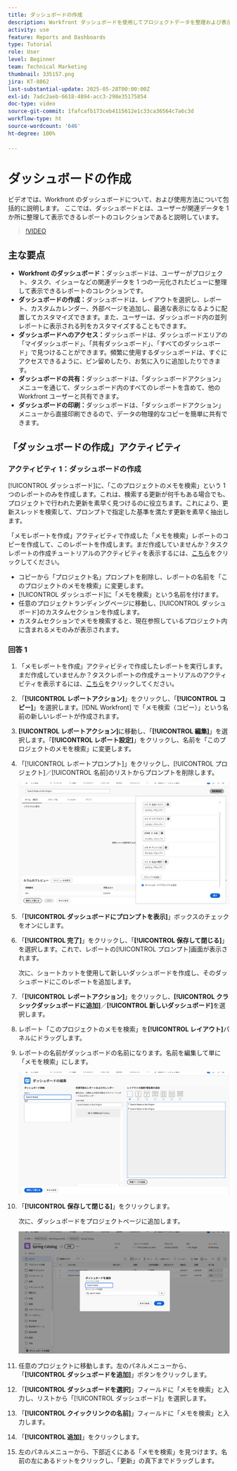 ```yaml
---
title: ダッシュボードの作成
description: Workfront ダッシュボードを使用してプロジェクトデータを整理および表示します。ダッシュボードはカスタマイズ可能で、アクセスしやすく、共有および印刷できるので、シームレスなプロジェクト管理と共同作業が可能になります。
activity: use
feature: Reports and Dashboards
type: Tutorial
role: User
level: Beginner
team: Technical Marketing
thumbnail: 335157.png
jira: KT-8862
last-substantial-update: 2025-05-28T00:00:00Z
exl-id: 7adc2aeb-6618-4894-acc3-298e35175854
doc-type: video
source-git-commit: 1fafcafb173ceb4115612e1c33ca36564c7a6c3d
workflow-type: ht
source-wordcount: '646'
ht-degree: 100%

---
```


# ダッシュボードの作成

ビデオでは、Workfront のダッシュボードについて、および使用方法について包括的に説明します。
ここでは、ダッシュボードとは、ユーザーが関連データを 1 か所に整理して表示できるレポートのコレクションであると説明しています。

>[!VIDEO](https://video.tv.adobe.com/v/335157/?quality=12&learn=on)

## 主な要点

* **Workfront のダッシュボード：**&#x200B;ダッシュボードは、ユーザーがプロジェクト、タスク、イシューなどの関連データを 1 つの一元化されたビューに整理して表示できるレポートのコレクションです。
* **ダッシュボードの作成：**&#x200B;ダッシュボードは、レイアウトを選択し、レポート、カスタムカレンダー、外部ページを追加し、最適な表示になるように配置してカスタマイズできます。また、ユーザーは、ダッシュボード内の並列レポートに表示される列をカスタマイズすることもできます。
* **ダッシュボードへのアクセス：**&#x200B;ダッシュボードは、ダッシュボードエリアの「マイダッシュボード」、「共有ダッシュボード」、「すべてのダッシュボード」で見つけることができます。頻繁に使用するダッシュボードは、すぐにアクセスできるように、ピン留めしたり、お気に入りに追加したりできます。
* **ダッシュボードの共有：**&#x200B;ダッシュボードは、「ダッシュボードアクション」メニューを通じて、ダッシュボード内のすべてのレポートを含めて、他の Workfront ユーザーと共有できます。
* **ダッシュボードの印刷：**&#x200B;ダッシュボードは、「ダッシュボードアクション」メニューから直接印刷できるので、データの物理的なコピーを簡単に共有できます。


## 「ダッシュボードの作成」アクティビティ

### アクティビティ 1：ダッシュボードの作成

[!UICONTROL ダッシュボード]に、「このプロジェクトのメモを検索」という 1 つのレポートのみを作成します。これは、検索する更新が何千もある場合でも、プロジェクトで行われた更新を素早く見つけるのに役立ちます。これにより、更新スレッドを検索して、プロンプトで指定した基準を満たす更新を素早く抽出します。

「メモレポートを作成」アクティビティで作成した「メモを検索」レポートのコピーを作成して、このレポートを作成します。まだ作成していませんか？タスクレポートの作成チュートリアルのアクティビティを表示するには、[こちら](https://experienceleague.adobe.com/ja/docs/workfront-learn/tutorials-workfront/reporting/basic-reporting/create-a-task-report#activity-1-create-a-note-report-with-prompts)をクリックしてください。

* コピーから「プロジェクト名」プロンプトを削除し、レポートの名前を「このプロジェクトのメモを検索」に変更します。
* [!UICONTROL ダッシュボード]に「メモを検索」という名前を付けます。
* 任意のプロジェクトランディングページに移動し、[!UICONTROL ダッシュボード]のカスタムセクションを作成します。
* カスタムセクションでメモを検索すると、現在参照しているプロジェクト内に含まれるメモのみが表示されます。

### 回答 1

1. 「メモレポートを作成」アクティビティで作成したレポートを実行します。まだ作成していませんか？タスクレポートの作成チュートリアルのアクティビティを表示するには、[こちら](https://experienceleague.adobe.com/ja/docs/workfront-learn/tutorials-workfront/reporting/basic-reporting/create-a-task-report#activity-1-create-a-note-report-with-prompts)をクリックしてください。
1. 「**[!UICONTROL レポートアクション]**」をクリックし、「**[!UICONTROL コピー]**」を選択します。[!DNL Workfront] で「メモ検索（コピー）」という名前の新しいレポートが作成されます。
1. **[!UICONTROL レポートアクション]**&#x200B;に移動し、「**[!UICONTROL 編集]**」を選択します。「**[!UICONTROL レポート設定]**」をクリックし、名前を「このプロジェクトのメモを検索」に変更します。
1. 「[!UICONTROL レポートプロンプト]」をクリックし、[!UICONTROL プロジェクト]／[!UICONTROL 名前]のリストからプロンプトを削除します。

   ![新しいダッシュボードを作成するための画面の画像](assets/edit-report-prompts.png)

1. 「**[!UICONTROL ダッシュボードにプロンプトを表示]**」ボックスのチェックをオンにします。
1. 「**[!UICONTROL 完了]**」をクリックし、「**[!UICONTROL 保存して閉じる]**」を選択します。これで、レポートの[!UICONTROL プロンプト]画面が表示されます。

   次に、ショートカットを使用して新しいダッシュボードを作成し、そのダッシュボードにこのレポートを追加します。

1. 「**[!UICONTROL レポートアクション]**」をクリックし、**[!UICONTROL クラシックダッシュボードに追加]**／**[!UICONTROL 新しいダッシュボード]**&#x200B;を選択します。
1. レポート「このプロジェクトのメモを検索」を&#x200B;**[!UICONTROL レイアウト]**&#x200B;パネルにドラッグします。
1. レポートの名前がダッシュボードの名前になります。名前を編集して単に「メモを検索」にします。

   ![新しいダッシュボードを作成するための画面の画像](assets/create-dashboard.png)

1. 「**[!UICONTROL 保存して閉じる]**」をクリックします。

   次に、ダッシュボードをプロジェクトページに追加します。

   ![新しいダッシュボードを作成するための画面の画像](assets/add-custom-section.png)

1. 任意のプロジェクトに移動します。左のパネルメニューから、「**[!UICONTROL ダッシュボードを追加]**」ボタンをクリックします。
1. 「**[!UICONTROL ダッシュボードを選択]**」フィールドに「メモを検索」と入力し、リストから「[!UICONTROL ダッシュボード]」を選択します。
1. 「**[!UICONTROL クイックリンクの名前]**」フィールドに「メモを検索」と入力します。
1. 「**[!UICONTROL 追加]**」をクリックします。
1. 左のパネルメニューから、下部近くにある「メモを検索」を見つけます。名前の左にあるドットをクリックし、「更新」の真下までドラッグします。
